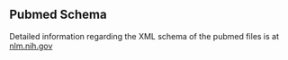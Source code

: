 Pubmed Schema
----------------------
Detailed information regarding the XML schema of the pubmed files is at [nlm.nih.gov][schema]



[schema]:http://dtd.nlm.nih.gov/archiving/tag-library/3.0/
